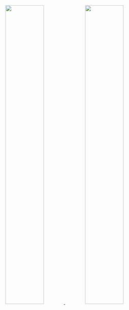 <div align="center" style="text-align:center">
    <a href="#">
        <img width="49%" src="https://github-readme-stats.vercel.app/api?username=arnaud111&show_icons=true&theme=flag-india&bg_color=0000&count_private=true&hide_border=true">
    </a>
    <a href="#">
        <img width="49%" src="https://github-readme-streak-stats.herokuapp.com/?user=arnaud111&theme=flag-india&background=0000&hide_border=true"
        >
    </a>
</div>
